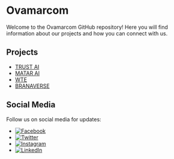 # Ovamarcom

Welcome to the Ovamarcom GitHub repository! Here you will find information about our projects and how you can connect with us.

## Projects

- [TRUST AI](https://github.com/Ovamarcom/Projects/tree/main/TRUST%20AI)
- [MATAR AI](https://github.com/Ovamarcom/Projects/tree/main/MATAR%20AI)
- [WTE](https://github.com/Ovamarcom/Projects/tree/main/WTE)
- [BRANAVERSE](https://github.com/Ovamarcom/Projects/tree/main/BRANAVERSE)


## Social Media
Follow us on social media for updates:

- [![Facebook](https://img.shields.io/badge/Facebook-1877F2?style=for-the-badge&logo=facebook&logoColor=white)](https://www.facebook.com/ovamarcom)
- [![Twitter](https://img.shields.io/badge/Twitter-1DA1F2?style=for-the-badge&logo=twitter&logoColor=white)](https://twitter.com/ovamarcom)
- [![Instagram](https://img.shields.io/badge/Instagram-E4405F?style=for-the-badge&logo=instagram&logoColor=white)](https://www.instagram.com/ovamarcom/)
- [![LinkedIn](https://img.shields.io/badge/LinkedIn-0077B5?style=for-the-badge&logo=linkedin&logoColor=white)](https://www.linkedin.com/company/ovamarcom/)

